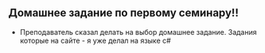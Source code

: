 ## Домашнее задание по первому семинару!!


* Преподаватель сказал делать на выбор домашнее задание. Задания которые на сайте - я уже делал на языке c#
